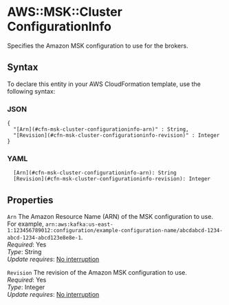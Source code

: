 # AWS::MSK::Cluster ConfigurationInfo<a name="aws-properties-msk-cluster-configurationinfo"></a>

Specifies the Amazon MSK configuration to use for the brokers\.

## Syntax<a name="aws-properties-msk-cluster-configurationinfo-syntax"></a>

To declare this entity in your AWS CloudFormation template, use the following syntax:

### JSON<a name="aws-properties-msk-cluster-configurationinfo-syntax.json"></a>

```
{
  "[Arn](#cfn-msk-cluster-configurationinfo-arn)" : String,
  "[Revision](#cfn-msk-cluster-configurationinfo-revision)" : Integer
}
```

### YAML<a name="aws-properties-msk-cluster-configurationinfo-syntax.yaml"></a>

```
  [Arn](#cfn-msk-cluster-configurationinfo-arn): String
  [Revision](#cfn-msk-cluster-configurationinfo-revision): Integer
```

## Properties<a name="aws-properties-msk-cluster-configurationinfo-properties"></a>

`Arn`  <a name="cfn-msk-cluster-configurationinfo-arn"></a>
The Amazon Resource Name \(ARN\) of the MSK configuration to use\. For example, `arn:aws:kafka:us-east-1:123456789012:configuration/example-configuration-name/abcdabcd-1234-abcd-1234-abcd123e8e8e-1`\.  
*Required*: Yes  
*Type*: String  
*Update requires*: [No interruption](https://docs.aws.amazon.com/AWSCloudFormation/latest/UserGuide/using-cfn-updating-stacks-update-behaviors.html#update-no-interrupt)

`Revision`  <a name="cfn-msk-cluster-configurationinfo-revision"></a>
The revision of the Amazon MSK configuration to use\.  
*Required*: Yes  
*Type*: Integer  
*Update requires*: [No interruption](https://docs.aws.amazon.com/AWSCloudFormation/latest/UserGuide/using-cfn-updating-stacks-update-behaviors.html#update-no-interrupt)